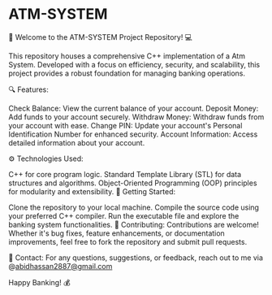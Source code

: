 # ATM-SYSTEM
🏦 Welcome to the ATM-SYSTEM Project Repository! 💻

This repository houses a comprehensive C++ implementation of a Atm System. 
Developed with a focus on efficiency, security, and scalability, this project provides a robust foundation for managing banking operations.

🔍 Features:

Check Balance: View the current balance of your account.
Deposit Money: Add funds to your account securely.
Withdraw Money: Withdraw funds from your account with ease.
Change PIN: Update your account's Personal Identification Number for enhanced security.
Account Information: Access detailed information about your account.

⚙️ Technologies Used:

C++ for core program logic.
Standard Template Library (STL) for data structures and algorithms.
Object-Oriented Programming (OOP) principles for modularity and extensibility.
🚀 Getting Started:

Clone the repository to your local machine.
Compile the source code using your preferred C++ compiler.
Run the executable file and explore the banking system functionalities.
📝 Contributing:
Contributions are welcome! Whether it's bug fixes, feature enhancements, or documentation improvements, 
feel free to fork the repository and submit pull requests.

📧 Contact:
For any questions, suggestions, or feedback, reach out to me via @abidhassan2887@gmail.com

Happy Banking! 💰
